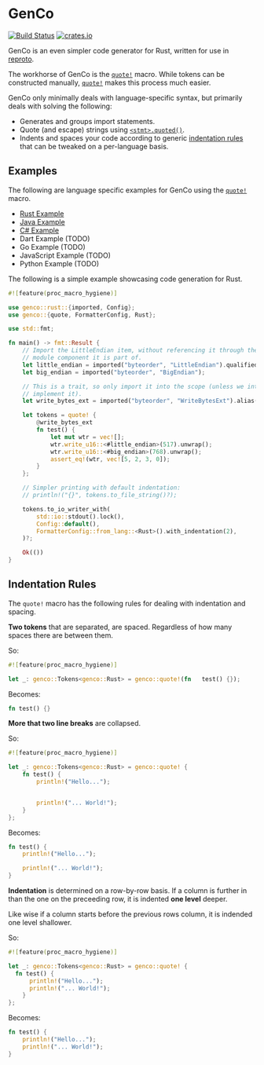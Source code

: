 # GenCo

[![Build Status](https://github.com/udoprog/genco/workflows/Rust/badge.svg)](https://github.com/udoprog/genco/actions)
[![crates.io](https://img.shields.io/crates/v/genco.svg?maxAge=2592000)](https://crates.io/crates/genco)

GenCo is an even simpler code generator for Rust, written for use in [reproto].

The workhorse of GenCo is the [`quote!`] macro. While tokens can be constructed
manually, [`quote!`] makes this process much easier.

GenCo only minimally deals with language-specific syntax, but primarily deals
with solving the following:

* Generates and groups import statements.
* Quote (and escape) strings using [`<stmt>.quoted()`].
* Indents and spaces your code according to generic [indentation rules] that can
  be tweaked on a per-language basis.

## Examples

The following are language specific examples for GenCo using the [`quote!`]
macro.

* [Rust Example]
* [Java Example]
* [C# Example]
* Dart Example (TODO)
* Go Example (TODO)
* JavaScript Example (TODO)
* Python Example (TODO)

The following is a simple example showcasing code generation for Rust.

```rust
#![feature(proc_macro_hygiene)]

use genco::rust::{imported, Config};
use genco::{quote, FormatterConfig, Rust};

use std::fmt;

fn main() -> fmt::Result {
    // Import the LittleEndian item, without referencing it through the last
    // module component it is part of.
    let little_endian = imported("byteorder", "LittleEndian").qualified();
    let big_endian = imported("byteorder", "BigEndian");

    // This is a trait, so only import it into the scope (unless we intent to
    // implement it).
    let write_bytes_ext = imported("byteorder", "WriteBytesExt").alias("_");

    let tokens = quote! {
        @write_bytes_ext
        fn test() {
            let mut wtr = vec![];
            wtr.write_u16::<#little_endian>(517).unwrap();
            wtr.write_u16::<#big_endian>(768).unwrap();
            assert_eq!(wtr, vec![5, 2, 3, 0]);
        }
    };

    // Simpler printing with default indentation:
    // println!("{}", tokens.to_file_string()?);

    tokens.to_io_writer_with(
        std::io::stdout().lock(),
        Config::default(),
        FormatterConfig::from_lang::<Rust>().with_indentation(2),
    )?;

    Ok(())
}
```

## Indentation Rules

The `quote!` macro has the following rules for dealing with indentation and
spacing.

**Two tokens** that are separated, are spaced. Regardless of how many spaces
there are between them.

So:

```rust
#![feature(proc_macro_hygiene)]

let _: genco::Tokens<genco::Rust> = genco::quote!(fn   test() {});
```

Becomes:

```rust
fn test() {}
```

**More that two line breaks** are collapsed.

So:

```rust
#![feature(proc_macro_hygiene)]

let _: genco::Tokens<genco::Rust> = genco::quote! {
    fn test() {
        println!("Hello...");


        println!("... World!");
    }
};
```

Becomes:

```rust
fn test() {
    println!("Hello...");

    println!("... World!");
}
```

**Indentation** is determined on a row-by-row basis. If a column is further in
than the one on the preceeding row, it is indented **one level** deeper.

Like wise if a column starts before the previous rows column, it is indended one
level shallower.

So:

```rust
#![feature(proc_macro_hygiene)]

let _: genco::Tokens<genco::Rust> = genco::quote! {
  fn test() {
      println!("Hello...");
      println!("... World!");
    }
};
```

Becomes:

```rust
fn test() {
    println!("Hello...");
    println!("... World!");
}
```

[reproto]: https://github.com/reproto/reproto
[indentation rules]: https://github.com/udoprog/genco#indentation-rules
[Rust Example]: https://github.com/udoprog/genco/blob/master/examples/rust.rs
[Java Example]: https://github.com/udoprog/genco/blob/master/examples/java.rs
[C# Example]: https://github.com/udoprog/genco/blob/master/examples/csharp.rs
[`quote!`]: https://github.com/udoprog/genco/blob/master/tests/test_quote.rs
[`<stmt>.quoted()`]: https://docs.rs/genco/latest/genco/trait.Quoted.html